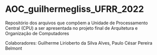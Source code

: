 # AOC_guilhermegliss_UFRR_2022

Repositório dos arquivos que compõem a Unidade de Processamento Central (CPU) a ser apresentada no projeto final de Arquitetura e Organização de Computadores

Colaboradores: Guilherme Lirioberto da Silva Alves, Paulo César Pereira Belmont
